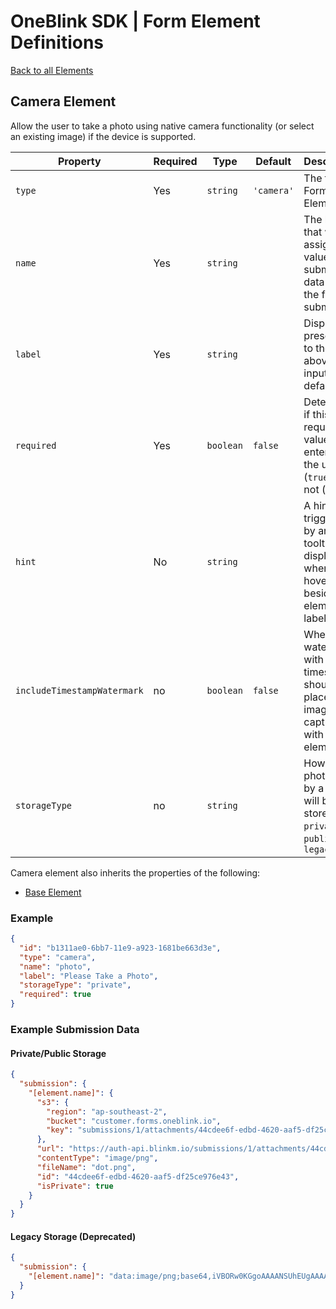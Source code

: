 # OneBlink SDK | Form Element Definitions

[Back to all Elements](./README.md)

## Camera Element

Allow the user to take a photo using native camera functionality (or select an existing image) if the device is supported.

| Property                    | Required | Type      | Default    | Description                                                                                 |
| --------------------------- | -------- | --------- | ---------- | ------------------------------------------------------------------------------------------- |
| `type`                      | Yes      | `string`  | `'camera'` | The type of Form Element.                                                                   |
| `name`                      | Yes      | `string`  |            | The key that will be assigned a value in the submission data when the form is submitted.    |
| `label`                     | Yes      | `string`  |            | Display text presented to the user above the input by default.                              |
| `required`                  | Yes      | `boolean` | `false`    | Determine if this input requires a value entered by the user (`true`) or not (`false`).     |
| `hint`                      | No       | `string`  |            | A hint triggered by an icon tooltip to be displayed when hovering beside the element label. |
| `includeTimestampWatermark` | no       | `boolean` | `false`    | Whether a watermark with a timestamp should be placed on images captured with this element. |
| `storageType`               | no       | `string` |  | How the photo taken by a user will be stored: `private`, `public`, `legacy`                 |

Camera element also inherits the properties of the following:

- [Base Element](./base-element.md)

### Example

```json
{
  "id": "b1311ae0-6bb7-11e9-a923-1681be663d3e",
  "type": "camera",
  "name": "photo",
  "label": "Please Take a Photo",
  "storageType": "private",
  "required": true
}
```

### Example Submission Data

#### Private/Public Storage

```json
{
  "submission": {
    "[element.name]": {
      "s3": {
        "region": "ap-southeast-2",
        "bucket": "customer.forms.oneblink.io",
        "key": "submissions/1/attachments/44cdee6f-edbd-4620-aaf5-df25ce976e43"
      },
      "url": "https://auth-api.blinkm.io/submissions/1/attachments/44cdee6f-edbd-4620-aaf5-df25ce976e43",
      "contentType": "image/png",
      "fileName": "dot.png",
      "id": "44cdee6f-edbd-4620-aaf5-df25ce976e43",
      "isPrivate": true
    }
  }
}
```

#### Legacy Storage (Deprecated)

```json
{
  "submission": {
    "[element.name]": "data:image/png;base64,iVBORw0KGgoAAAANSUhEUgAAAAMAAAADCAYAAABWKLW/AAAAIElEQVQYV2NkYGBoYGBgqGdgYGhkZGBg+M8ABSAOXAYATFcEA8STCz8AAAAASUVORK5CYII="
  }
}
```
